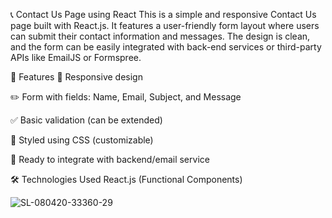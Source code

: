 📞 Contact Us Page using React
This is a simple and responsive Contact Us page built with React.js. It features a user-friendly form layout where users can submit their contact information and messages. The design is clean, and the form can be easily integrated with back-end services or third-party APIs like EmailJS or Formspree.

🚀 Features
📱 Responsive design

✏️ Form with fields: Name, Email, Subject, and Message

✅ Basic validation (can be extended)

🎨 Styled using CSS (customizable)

🔄 Ready to integrate with backend/email service

🛠️ Technologies Used
React.js (Functional Components)

![SL-080420-33360-29]([https://github.com/user-attachments/assets/dbe52d88-ea51-4d57-9445-7da62d6c908b](https://github.com/anishrajpoot/React_project_2/blob/main/Project-2/Screenshot%202025-06-10%20161734.png?raw=true))



